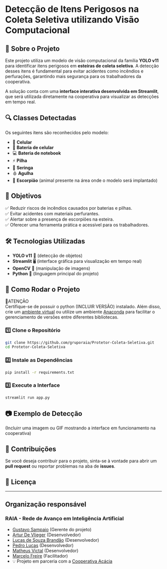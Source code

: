 # Detecção de Itens Perigosos na Coleta Seletiva utilizando Visão Computacional

## 📌 Sobre o Projeto
Este projeto utiliza um modelo de visão computacional da família **YOLO v11** para identificar itens perigosos em **esteiras de coleta seletiva**. A detecção desses itens é fundamental para evitar acidentes como incêndios e perfurações, garantindo mais segurança para os trabalhadores da cooperativa.

A solução conta com uma **interface interativa desenvolvida em Streamlit**, que será utilizada diretamente na cooperativa para visualizar as detecções em tempo real.

## 🔍 Classes Detectadas
Os seguintes itens são reconhecidos pelo modelo:
- 📱 **Celular**
- 🔋 **Bateria de celular**
- 💻 **Bateria de notebook**
- ⚡ **Pilha**
- 💉 **Seringa**
- 🩸 **Agulha**
- 🦂 **Escorpião** (animal presente na área onde o modelo será implantado)

## 🎯 Objetivos
✅ Reduzir riscos de incêndios causados por baterias e pilhas. \
✅ Evitar acidentes com materiais perfurantes.\
✅ Alertar sobre a presença de escorpiões na esteira.\
✅ Oferecer uma ferramenta prática e acessível para os trabalhadores.

## 🛠️ Tecnologias Utilizadas
- **YOLO v11** 📸 (detecção de objetos)
- **Streamlit** 🖥️ (interface gráfica para visualização em tempo real)
- **OpenCV** 🎥 (manipulação de imagens)
- **Python** 🐍 (linguagem principal do projeto)

## 🚀 Como Rodar o Projeto
 🚨ATENÇÃO\
 Certifique-se de possuir o python (INCLUIR VERSÃO) instalado. Além disso, crie um [ambiente virtual](https://docs.python.org/3/library/venv.html) ou utilize um ambiente [Anaconda](https://www.anaconda.com/) para facilitar o gerenciamento de versões entre diferentes bibliotecas.
### 1️⃣ Clone o Repositório
```bash
git clone https://github.com/gruporaia/Protetor-Coleta-Seletiva.git
cd Protetor-Coleta-Seletiva
```

### 2️⃣ Instale as Dependências
```bash
pip install -r requirements.txt
```

### 3️⃣ Execute a Interface
```bash
streamlit run app.py
```

## 📷 Exemplo de Detecção
(Incluirr uma imagem ou GIF mostrando a interface em funcionamento na cooperativa)

## 📌 Contribuições
Se você deseja contribuir para o projeto, sinta-se à vontade para abrir um **pull request** ou reportar problemas na aba de **issues**.

## 📜 Licença


---
 ## Organização responsável 
 ### RAIA - Rede de Avanço em Inteligência Artificial 
- [Gustavo Sampaio](https://www.linkedin.com/in/gussampaio/) (Gerente do projeto) 
- [Artur De Vlieger](https://www.linkedin.com/in/artur-de-vlieger-336829252/) (Desenvolvedor) 
- [Lucas de Souza Brandão](https://www.linkedin.com/in/lucas-de-souza-brandão-590b1228b/) (Desenvolvedor)
- [Pedro Lucas](https://www.linkedin.com/in/pedro-lucas-figueiredo-bahiense/) (Desenvolvedor)
- [Matheus Victal](https://www.linkedin.com/in/matheus-victal-cerqueira-2a35251b3/) (Desenvolvedor)
- [Marcelo Freire](https://www.linkedin.com/in/marcelosfreires/) (Facilitador)
- 💡 Projeto em parceria com a [Cooperativa Acácia](https://coleta.webnode.page)

